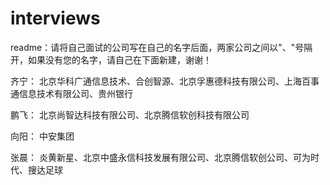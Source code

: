 interviews
==========
readme：请将自己面试的公司写在自己的名字后面，两家公司之间以"、"号隔开，如果没有您的名字，请自己在下面新建，谢谢！

齐宁： 
北京华科广通信息技术、合创智源、北京孚惠德科技有限公司、上海百事通信息技术有限公司、贵州银行

鹏飞： 
北京尚智达科技有限公司、北京腾信软创科技有限公司

向阳：
中安集团

张晨：
炎黄新星、北京中盛永信科技发展有限公司、北京腾信软创公司、可为时代、搜达足球
